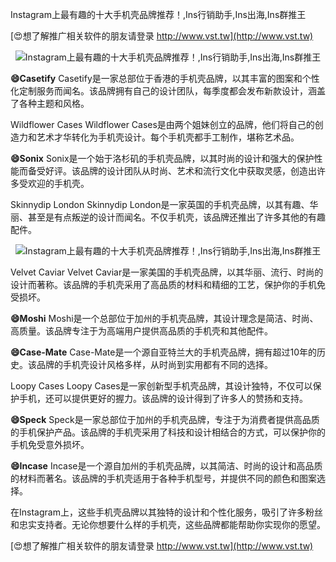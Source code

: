 Instagram上最有趣的十大手机壳品牌推荐！,Ins行销助手,Ins出海,Ins群推王

[😍想了解推广相关软件的朋友请登录 http://www.vst.tw](http://www.vst.tw)

 <center><img src="https://vst.tw/MP4/tuiguang/png/0.png" alt="Instagram上最有趣的十大手机壳品牌推荐！,Ins行销助手,Ins出海,Ins群推王"></center>

**😄Casetify**
Casetify是一家总部位于香港的手机壳品牌，以其丰富的图案和个性化定制服务而闻名。该品牌拥有自己的设计团队，每季度都会发布新款设计，涵盖了各种主题和风格。

Wildflower Cases
Wildflower Cases是由两个姐妹创立的品牌，他们将自己的创造力和艺术才华转化为手机壳设计。每个手机壳都手工制作，堪称艺术品。

**😄Sonix**
Sonix是一个始于洛杉矶的手机壳品牌，以其时尚的设计和强大的保护性能而备受好评。该品牌的设计团队从时尚、艺术和流行文化中获取灵感，创造出许多受欢迎的手机壳。

Skinnydip London
Skinnydip London是一家英国的手机壳品牌，以其有趣、华丽、甚至是有点叛逆的设计而闻名。不仅手机壳，该品牌还推出了许多其他的有趣配件。

 <center><img src="https://vst.tw/MP4/tuiguang/png/0.png" alt="Instagram上最有趣的十大手机壳品牌推荐！,Ins行销助手,Ins出海,Ins群推王"></center>

Velvet Caviar
Velvet Caviar是一家美国的手机壳品牌，以其华丽、流行、时尚的设计而著称。该品牌的手机壳采用了高品质的材料和精细的工艺，保护你的手机免受损坏。

**😄Moshi**
Moshi是一个总部位于加州的手机壳品牌，其设计理念是简洁、时尚、高质量。该品牌专注于为高端用户提供高品质的手机壳和其他配件。

**😄Case-Mate**
Case-Mate是一个源自亚特兰大的手机壳品牌，拥有超过10年的历史。该品牌的手机壳设计风格多样，从时尚到实用都有不同的选择。

Loopy Cases
Loopy Cases是一家创新型手机壳品牌，其设计独特，不仅可以保护手机，还可以提供更好的握力。该品牌的设计得到了许多人的赞扬和支持。

**😄Speck**
Speck是一家总部位于加州的手机壳品牌，专注于为消费者提供高品质的手机保护产品。该品牌的手机壳采用了科技和设计相结合的方式，可以保护你的手机免受意外损坏。

**😄Incase**
Incase是一个源自加州的手机壳品牌，以其简洁、时尚的设计和高品质的材料而著名。该品牌的手机壳适用于各种手机型号，并提供不同的颜色和图案选择。

在Instagram上，这些手机壳品牌以其独特的设计和个性化服务，吸引了许多粉丝和忠实支持者。无论你想要什么样的手机壳，这些品牌都能帮助你实现你的愿望。

[😍想了解推广相关软件的朋友请登录 http://www.vst.tw](http://www.vst.tw)



